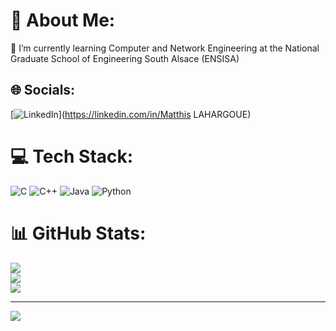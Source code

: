 # 💫 About Me:
🌱 I’m currently learning Computer and Network Engineering at the National Graduate School of Engineering South Alsace (ENSISA)<br>


## 🌐 Socials:
[![LinkedIn](https://img.shields.io/badge/LinkedIn-%230077B5.svg?logo=linkedin&logoColor=white)](https://linkedin.com/in/Matthis LAHARGOUE) 

# 💻 Tech Stack:
![C](https://img.shields.io/badge/c-%2300599C.svg?style=for-the-badge&logo=c&logoColor=white) ![C++](https://img.shields.io/badge/c++-%2300599C.svg?style=for-the-badge&logo=c%2B%2B&logoColor=white) ![Java](https://img.shields.io/badge/java-%23ED8B00.svg?style=for-the-badge&logo=openjdk&logoColor=white) ![Python](https://img.shields.io/badge/python-3670A0?style=for-the-badge&logo=python&logoColor=ffdd54)
# 📊 GitHub Stats:
![](https://github-readme-stats.vercel.app/api?username=matla91&theme=dark&hide_border=false&include_all_commits=false&count_private=false)<br/>
![](https://github-readme-streak-stats.herokuapp.com/?user=matla91&theme=dark&hide_border=false)<br/>
![](https://github-readme-stats.vercel.app/api/top-langs/?username=matla91&theme=dark&hide_border=false&include_all_commits=false&count_private=false&layout=compact)

---
[![](https://visitcount.itsvg.in/api?id=matla91&icon=0&color=0)](https://visitcount.itsvg.in)

<!-- Proudly created with GPRM ( https://gprm.itsvg.in ) -->
